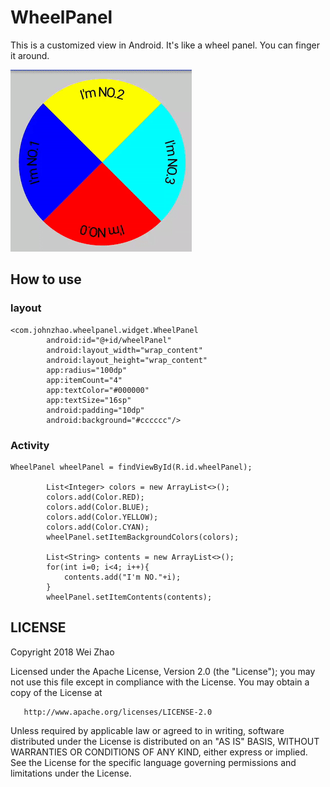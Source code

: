 # WheelPanel
This is a customized view in Android. It's like a wheel panel. You can finger it around.

![impression drawing](https://github.com/weizhaocn/WheelPanel/blob/master/images/screenshot_01.gif)

## How to use

### layout
```
<com.johnzhao.wheelpanel.widget.WheelPanel
        android:id="@+id/wheelPanel"
        android:layout_width="wrap_content"
        android:layout_height="wrap_content"
        app:radius="100dp"
        app:itemCount="4"
        app:textColor="#000000"
        app:textSize="16sp"
        android:padding="10dp"
        android:background="#cccccc"/>
```

### Activity
```
WheelPanel wheelPanel = findViewById(R.id.wheelPanel);

        List<Integer> colors = new ArrayList<>();
        colors.add(Color.RED);
        colors.add(Color.BLUE);
        colors.add(Color.YELLOW);
        colors.add(Color.CYAN);
        wheelPanel.setItemBackgroundColors(colors);

        List<String> contents = new ArrayList<>();
        for(int i=0; i<4; i++){
            contents.add("I'm NO."+i);
        }
        wheelPanel.setItemContents(contents);
```

## LICENSE

Copyright 2018 Wei Zhao

   Licensed under the Apache License, Version 2.0 (the "License");
   you may not use this file except in compliance with the License.
   You may obtain a copy of the License at

       http://www.apache.org/licenses/LICENSE-2.0

   Unless required by applicable law or agreed to in writing, software
   distributed under the License is distributed on an "AS IS" BASIS,
   WITHOUT WARRANTIES OR CONDITIONS OF ANY KIND, either express or implied.
   See the License for the specific language governing permissions and
   limitations under the License.
